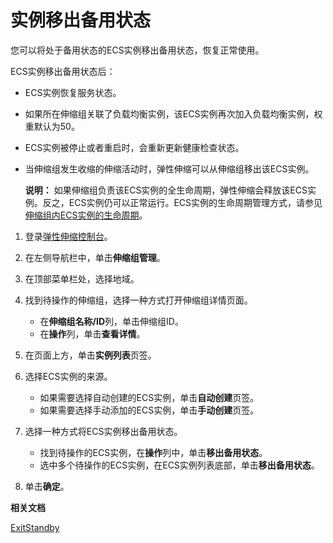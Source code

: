 # 实例移出备用状态

您可以将处于备用状态的ECS实例移出备用状态，恢复正常使用。

ECS实例移出备用状态后：

-   ECS实例恢复服务状态。
-   如果所在伸缩组关联了负载均衡实例，该ECS实例再次加入负载均衡实例，权重默认为50。
-   ECS实例被停止或者重启时，会重新更新健康检查状态。
-   当伸缩组发生收缩的伸缩活动时，弹性伸缩可以从伸缩组移出该ECS实例。

    **说明：** 如果伸缩组负责该ECS实例的全生命周期，弹性伸缩会释放该ECS实例。反之，ECS实例仍可以正常运行。ECS实例的生命周期管理方式，请参见[伸缩组内ECS实例的生命周期](/intl.zh-CN/实例管理/ECS实例/伸缩组内ECS实例的生命周期.md)。


1.  登录[弹性伸缩控制台](https://essnew.console.aliyun.com/)。

2.  在左侧导航栏中，单击**伸缩组管理**。

3.  在顶部菜单栏处，选择地域。

4.  找到待操作的伸缩组，选择一种方式打开伸缩组详情页面。

    -   在**伸缩组名称/ID**列，单击伸缩组ID。
    -   在**操作**列，单击**查看详情**。
5.  在页面上方，单击**实例列表**页签。

6.  选择ECS实例的来源。

    -   如果需要选择自动创建的ECS实例，单击**自动创建**页签。
    -   如果需要选择手动添加的ECS实例，单击**手动创建**页签。
7.  选择一种方式将ECS实例移出备用状态。

    -   找到待操作的ECS实例，在**操作**列中，单击**移出备用状态**。
    -   选中多个待操作的ECS实例，在ECS实例列表底部，单击**移出备用状态**。
8.  单击**确定**。


**相关文档**  


[ExitStandby](/intl.zh-CN/API参考/实例/ExitStandby.md)

